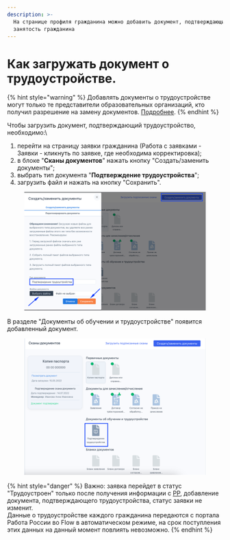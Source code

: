 ```yaml
---
description: >-
  На странице профиля гражданина можно добавить документ, подтверждающий
  занятость гражданина
---
```


# Как загружать документ о трудоустройстве.

{% hint style="warning" %}
Добавлять документы о трудоустройстве могут только те представители образовательных организаций, кто получил разрешение на замену документов. [Подробнее](proverka-dokumentov/zamena-dokumentov.md).
{% endhint %}

Чтобы загрузить документ, подтверждающий трудоустройство, необходимо:\


1. перейти на страницу заявки гражданина (Работа с заявками - Заявки - кликнуть по заявке, где необходима корректировка);
2. в блоке "**Сканы документов**" нажать кнопку "Создать/заменить документы";&#x20;
3. выбрать тип документа "**Подтверждение трудоустройства**";
4. загрузить файл и  нажать на кнопку "Сохранить".

<figure><img src=".gitbook/assets/image (3) (1) (1).png" alt=""><figcaption></figcaption></figure>

В разделе "Документы об обучении и трудоустройстве" появится добавленный документ.

<figure><img src=".gitbook/assets/image (1) (2) (2).png" alt=""><figcaption></figcaption></figure>

{% hint style="danger" %}
Важно: заявка перейдет в статус "Трудоустроен" только после получения информации с [РР](https://trudvsem.ru/), добавление документа, подтверждающего трудоустройства, статус заявки не изменит.\
Данные о трудоустройстве каждого гражданина передаются с портала Работа  России во Flow в  автоматическом режиме, на срок поступления этих данных на данный момент повлиять невозможно.&#x20;
{% endhint %}

&#x20;

